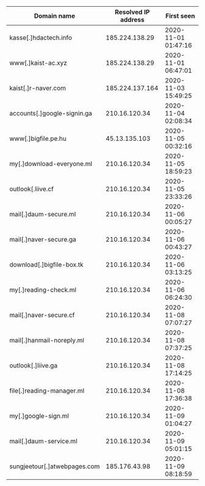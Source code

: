 |Domain name|Resolved IP address|First seen|
|--|--|--|
|kasse[.]hdactech.info|185.224.138.29|2020-11-01 01:47:16|
|www[.]kaist-ac.xyz|185.224.138.29|2020-11-01 06:47:01|
|kaist[.]r-naver.com|185.224.137.164|2020-11-03 15:49:25|
|accounts[.]google-signin.ga|210.16.120.34|2020-11-04 02:08:34|
|www[.]bigfile.pe.hu|45.13.135.103|2020-11-05 00:32:16|
|my[.]download-everyone.ml|210.16.120.34|2020-11-05 18:59:23|
|outlook[.liive.cf|210.16.120.34|2020-11-05 23:33:26|
|mail[.]daum-secure.ml|210.16.120.34|2020-11-06 00:05:27|
|mail[.]naver-secure.ga|210.16.120.34|2020-11-06 00:43:27|
|download[.]bigfile-box.tk|210.16.120.34|2020-11-06 03:13:25|
|my[.]reading-check.ml|210.16.120.34|2020-11-06 06:24:30|
|mail[.]naver-secure.cf|210.16.120.34|2020-11-08 07:07:27|
|mail[.]hanmail-noreply.ml|210.16.120.34|2020-11-08 07:37:25|
|outlook[.]liive.ga|210.16.120.34|2020-11-08 17:14:25|
|file[.]reading-manager.ml|210.16.120.34|2020-11-08 17:36:38|
|my[.]google-sign.ml|210.16.120.34|2020-11-09 01:04:27|
|mail[.]daum-service.ml|210.16.120.34|2020-11-09 05:01:15|
|sungjeetour[.]atwebpages.com|185.176.43.98|2020-11-09 08:18:59|